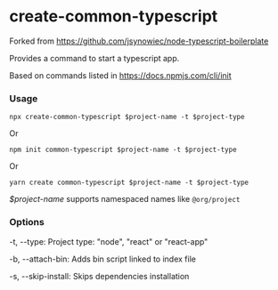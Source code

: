 # create-common-typescript

Forked from https://github.com/jsynowiec/node-typescript-boilerplate

Provides a command to start a typescript app.

Based on commands listed in https://docs.npmjs.com/cli/init



### Usage

```
npx create-common-typescript $project-name -t $project-type
```
Or
```
npm init common-typescript $project-name -t $project-type
```
Or
```
yarn create common-typescript $project-name -t $project-type
```

_$project-name_ supports namespaced names like `@org/project`

### Options
-t, --type: Project type: "node", "react" or "react-app"

-b, --attach-bin: Adds bin script linked to index file

-s, --skip-install: Skips dependencies installation